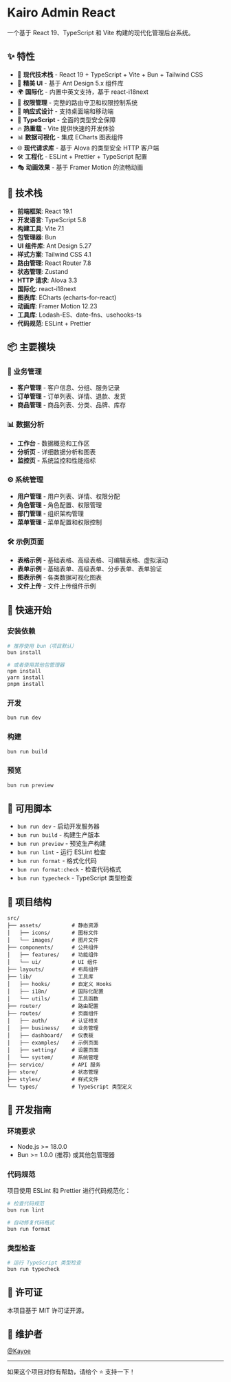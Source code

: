 # Kairo Admin React

一个基于 React 19、TypeScript 和 Vite 构建的现代化管理后台系统。

## ✨ 特性

- 🚀 **现代技术栈** - React 19 + TypeScript + Vite + Bun + Tailwind CSS
- 🎨 **精美 UI** - 基于 Ant Design 5.x 组件库
- 🌍 **国际化** - 内置中英文支持，基于 react-i18next
- 🔐 **权限管理** - 完整的路由守卫和权限控制系统
- 📱 **响应式设计** - 支持桌面端和移动端
- 🎯 **TypeScript** - 全面的类型安全保障
- 🔥 **热重载** - Vite 提供快速的开发体验
- 📊 **数据可视化** - 集成 ECharts 图表组件
- 🌐 **现代请求库** - 基于 Alova 的类型安全 HTTP 客户端
- 🛠️ **工程化** - ESLint + Prettier + TypeScript 配置
- 🎭 **动画效果** - 基于 Framer Motion 的流畅动画

## 🚀 技术栈

- **前端框架**: React 19.1
- **开发语言**: TypeScript 5.8
- **构建工具**: Vite 7.1
- **包管理器**: Bun
- **UI 组件库**: Ant Design 5.27
- **样式方案**: Tailwind CSS 4.1
- **路由管理**: React Router 7.8
- **状态管理**: Zustand
- **HTTP 请求**: Alova 3.3
- **国际化**: react-i18next
- **图表库**: ECharts (echarts-for-react)
- **动画库**: Framer Motion 12.23
- **工具库**: Lodash-ES、date-fns、usehooks-ts
- **代码规范**: ESLint + Prettier

## 📦 主要模块

### 🏢 业务管理

- **客户管理** - 客户信息、分组、服务记录
- **订单管理** - 订单列表、详情、退款、发货
- **商品管理** - 商品列表、分类、品牌、库存

### 📊 数据分析

- **工作台** - 数据概览和工作区
- **分析页** - 详细数据分析和图表
- **监控页** - 系统监控和性能指标

### ⚙️ 系统管理

- **用户管理** - 用户列表、详情、权限分配
- **角色管理** - 角色配置、权限管理
- **部门管理** - 组织架构管理
- **菜单管理** - 菜单配置和权限控制

### 🛠️ 示例页面

- **表格示例** - 基础表格、高级表格、可编辑表格、虚拟滚动
- **表单示例** - 基础表单、高级表单、分步表单、表单验证
- **图表示例** - 各类数据可视化图表
- **文件上传** - 文件上传组件示例

## 🚀 快速开始

### 安装依赖

```bash
# 推荐使用 bun（项目默认）
bun install

# 或者使用其他包管理器
npm install
yarn install
pnpm install
```

### 开发

```bash
bun run dev
```

### 构建

```bash
bun run build
```

### 预览

```bash
bun run preview
```

## 📜 可用脚本

- `bun run dev` - 启动开发服务器
- `bun run build` - 构建生产版本
- `bun run preview` - 预览生产构建
- `bun run lint` - 运行 ESLint 检查
- `bun run format` - 格式化代码
- `bun run format:check` - 检查代码格式
- `bun run typecheck` - TypeScript 类型检查

## 📁 项目结构

```
src/
├── assets/          # 静态资源
│   ├── icons/       # 图标文件
│   └── images/      # 图片文件
├── components/      # 公共组件
│   ├── features/    # 功能组件
│   └── ui/          # UI 组件
├── layouts/         # 布局组件
├── lib/             # 工具库
│   ├── hooks/       # 自定义 Hooks
│   ├── i18n/        # 国际化配置
│   └── utils/       # 工具函数
├── router/          # 路由配置
├── routes/          # 页面组件
│   ├── auth/        # 认证相关
│   ├── business/    # 业务管理
│   ├── dashboard/   # 仪表板
│   ├── examples/    # 示例页面
│   ├── setting/     # 设置页面
│   └── system/      # 系统管理
├── service/         # API 服务
├── store/           # 状态管理
├── styles/          # 样式文件
└── types/           # TypeScript 类型定义
```

## 🔧 开发指南

### 环境要求

- Node.js >= 18.0.0
- Bun >= 1.0.0 (推荐) 或其他包管理器

### 代码规范

项目使用 ESLint 和 Prettier 进行代码规范化：

```bash
# 检查代码规范
bun run lint

# 自动修复代码格式
bun run format
```

### 类型检查

```bash
# 运行 TypeScript 类型检查
bun run typecheck
```

## 📄 许可证

本项目基于 MIT 许可证开源。

## 👥 维护者

[@Kayoe](https://github.com/kayoe279)

---

如果这个项目对你有帮助，请给个 ⭐️ 支持一下！
